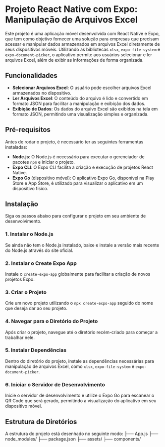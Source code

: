 # Projeto React Native com Expo: Manipulação de Arquivos Excel

Este projeto é uma aplicação móvel desenvolvida com React Native e Expo, que tem como objetivo fornecer uma solução para empresas que precisam acessar e manipular dados armazenados em arquivos Excel diretamente de seus dispositivos móveis. Utilizando as bibliotecas `xlsx`, `expo-file-system` e `expo-document-picker`, o aplicativo permite aos usuários selecionar e ler arquivos Excel, além de exibir as informações de forma organizada.

## Funcionalidades

- **Selecionar Arquivos Excel**: O usuário pode escolher arquivos Excel armazenados no dispositivo.
- **Ler Arquivos Excel**: O conteúdo do arquivo é lido e convertido em formato JSON para facilitar a manipulação e exibição dos dados.
- **Exibição de Dados**: Os dados do arquivo Excel são exibidos na tela em formato JSON, permitindo uma visualização simples e organizada.

## Pré-requisitos

Antes de rodar o projeto, é necessário ter as seguintes ferramentas instaladas:

- **Node.js**: O Node.js é necessário para executar o gerenciador de pacotes `npm` e iniciar o projeto.
- **Expo CLI**: O Expo CLI facilita a criação e execução de projetos React Native.
- **Expo Go** (dispositivo móvel): O aplicativo Expo Go, disponível na Play Store e App Store, é utilizado para visualizar o aplicativo em um dispositivo físico.

## Instalação

Siga os passos abaixo para configurar o projeto em seu ambiente de desenvolvimento.

### 1. Instalar o Node.js

Se ainda não tem o Node.js instalado, baixe e instale a versão mais recente do Node.js através do site oficial.

### 2. Instalar o Create Expo App

Instale o `create-expo-app` globalmente para facilitar a criação de novos projetos Expo.

### 3. Criar o Projeto

Crie um novo projeto utilizando o `npx create-expo-app` seguido do nome que deseja dar ao seu projeto.

### 4. Navegar para o Diretório do Projeto

Após criar o projeto, navegue até o diretório recém-criado para começar a trabalhar nele.

### 5. Instalar Dependências

Dentro do diretório do projeto, instale as dependências necessárias para manipulação de arquivos Excel, como `xlsx`, `expo-file-system` e `expo-document-picker`.

### 6. Iniciar o Servidor de Desenvolvimento

Inicie o servidor de desenvolvimento e utilize o Expo Go para escanear o QR Code que será gerado, permitindo a visualização do aplicativo em seu dispositivo móvel.

## Estrutura de Diretórios

A estrutura do projeto está desenhado no seguinte modo:
 ├── App.js ├── node_modules/ ├── package.json ├── assets/ ├── components/ 
